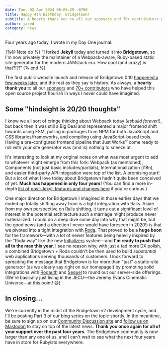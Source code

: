 ```yaml
---
date: Tue, 02 Apr 2024 08:09:29 -0700
title: Happy 4th Birthday, Bridgetown!
subtitle: A hearty thank you to all our sponsors and 70+ contributors who have helped this open source project flourish.
author: jared
category: news
---
```


Four years ago today, I wrote in my Day One journal:

{%@ Note do %}
“I forked **Jekyll** today and turned it into **Bridgetown**, so I'm now privately the maintainer of a Webpack-aware, Ruby-based static site generator for the modern JAMstack era. How cool (and crazy) is that?!?!”
{% end %}

The first public website launch and release of Bridgetown 0.10 [happened a few weeks later](/news/time-to-visit-bridgetown/), and the rest as they say is history. As always, a **hearty thank you** to all our [sponsors](https://github.com/bridgetownrb/bridgetown#special-thanks-to-our-github-sponsors--) and [70+ contributors](https://github.com/bridgetownrb/bridgetown/graphs/contributors) who have helped this open source project flourish in ways I never could have imagined.

## Some "hindsight is 20/20 thoughts"

I know we all sort of cringe thinking about Webpack today (_esbuild forever!_), but back then it was still a Big Deal and represented a major frontend shift towards using ESM, pulling in packages from NPM for both JavaScript and CSS libraries/frameworks, and compiling using JavaScript-based tools. Having a pre-configured frontend pipeline that Just Works™ come ready to roll with your site generator was (and is) nothing to sneeze at.

It's interesting to look at my original notes on what was most urgent to add to whatever might emerge from this fork: Webpack (as mentioned), Components (not just basic includes/partials), Internationalization (i18n), and easier third-party API integration were top of the list. A promising start! But a lot of what I love today about Bridgetown hadn't quite been conceived of yet. **Much has happened in only four years!** (You can find a more in-depth [list of post-Jekyll features and changes here](/docs/migrating/features-since-jekyll) if you're curious.)

One major direction for Bridgetown I imagined in those earlier days that we ended up totally shifting away from is a tight integration with Rails. Aside from my [own perspective on Rails shifting](/future/road-to-bridgetown-2.0-escaping-burnout/), it turns out a significant level of interest in the potential architecture such a marriage might produce never materialized. I could do a deep dive some day into why that might be, but the good news (and a direction I never would have foreseen in 2020!) is that we pivoted into a tight integration with [Roda](/docs/routes). That proved to be a **huge boon** for the framework—with a lot of newer features being heavily inspired by the "Roda way" like the new [Initializers](/docs/configuration/initializers) system—and **I'm ready to push that all to the max this year**. I see no reason why, with just a tad more DX polish, a combined Bridgetown + Roda couldn't be then used to build _substantial_ web applications serving thousands of customers. I look forward to spreading the message that Bridgetown is far more than "just" a static-site generator (as we clearly say right on our homepage!) by promoting solid integrations with [Rodauth](http://rodauth.jeremyevans.net) and [Sequel](http://sequel.jeremyevans.net) to round out our server-side offerings. (We're basically just living in the JECU—the Jeremy Evans Cinematic Universe—at this point! 😅)

## In closing…

We're currently in the midst of the Bridgetown v2 development cycle, and I'll be posting Part 3 of our blog series on the topic shortly. In the meantime, be sure to sign up on our [Community Discussion site](https://community.bridgetown.pub) and [follow us on Mastodon](https://ruby.social/@bridgetown) to stay on top of the latest news. **Thank you once again for all of your support over the past four years**. The Bridgetown community is now larger than any one of us, and I can't wait to see what the next four years have in store for Rubyists everywhere.
